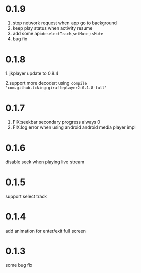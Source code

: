 
# 0.1.9

1. stop network request when app go to background
1. keep play status when activity resume
1. add some api:`deselectTrack`,`setMute`,`isMute`
1. bug fix


# 0.1.8

1.ijkplayer update to 0.8.4

2.support more decoder: using `compile 'com.github.tcking:giraffeplayer2:0.1.8-full'`

# 0.1.7

1. FIX:seekbar secondary progress always 0
2. FIX:log error when using android android media player impl

# 0.1.6

disable seek when playing live stream

# 0.1.5

support select track

# 0.1.4

add animation for enter/exit full screen

# 0.1.3

some bug fix